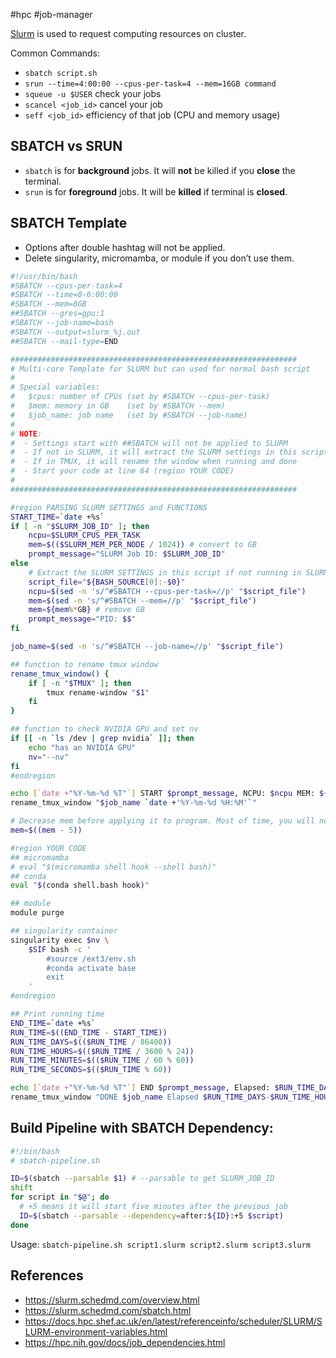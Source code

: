 #hpc #job-manager

[Slurm](https://slurm.schedmd.com/overview.html) is used to request computing resources on cluster.

Common Commands:

- `sbatch script.sh`
- `srun --time=4:00:00 --cpus-per-task=4 --mem=16GB command`
- `squeue -u $USER` check your jobs
- `scancel <job_id>` cancel your job
- `seff <job_id>` efficiency of that job (CPU and memory usage)

## SBATCH vs SRUN

- `sbatch` is for **background** jobs. It will **not** be killed if you **close** the terminal.
- `srun` is for **foreground** jobs. It will be **killed** if terminal is **closed**.

## SBATCH Template

- Options after double hashtag will not be applied.
- Delete singularity, micromamba, or module if you don’t use them.

```bash
#!/usr/bin/bash
#SBATCH --cpus-per-task=4
#SBATCH --time=0-6:00:00
#SBATCH --mem=8GB
##SBATCH --gres=gpu:1
#SBATCH --job-name=bash
#SBATCH --output=slurm_%j.out
##SBATCH --mail-type=END

################################################################
# Multi-core Template for SLURM but can used for normal bash script
#
# Special variables:
#   $cpus: number of CPUs (set by #SBATCH --cpus-per-task)
#   $mem: memory in GB    (set by #SBATCH --mem)
#   $job_name: job name   (set by #SBATCH --job-name)
# 
# NOTE:
#  - Settings start with ##SBATCH will not be applied to SLURM
#  - If not in SLURM, it will extract the SLURM settings in this script
#  - If in TMUX, it will rename the window when running and done
#  - Start your code at line 64 (region YOUR CODE)
#
################################################################

#region PARSING SLURM SETTINGS and FUNCTIONS
START_TIME=`date +%s`
if [ -n "$SLURM_JOB_ID" ]; then
    ncpu=$SLURM_CPUS_PER_TASK
    mem=$(($SLURM_MEM_PER_NODE / 1024)) # convert to GB
    prompt_message="SLURM Job ID: $SLURM_JOB_ID"
else
    # Extract the SLURM SETTINGS in this script if not running in SLURM
    script_file="${BASH_SOURCE[0]:-$0}"
    ncpu=$(sed -n 's/^#SBATCH --cpus-per-task=//p' "$script_file")
    mem=$(sed -n 's/^#SBATCH --mem=//p' "$script_file")
    mem=${mem%*GB} # remove GB
    prompt_message="PID: $$"
fi

job_name=$(sed -n 's/^#SBATCH --job-name=//p' "$script_file")

## function to rename tmux window
rename_tmux_window() {
    if [ -n "$TMUX" ]; then
        tmux rename-window "$1"
    fi
}

## function to check NVIDIA GPU and set nv
if [[ -n `ls /dev | grep nvidia` ]]; then
    echo "has an NVIDIA GPU"
    nv="--nv"
fi
#endregion

echo [`date +"%Y-%m-%d %T"`] START $prompt_message, NCPU: $ncpu MEM: ${mem}GB
rename_tmux_window "$job_name `date +'%Y-%m-%d %H:%M'`"

# Decrease mem before applying it to program. Most of time, you will not use $mem
mem=$((mem - 5))

#region YOUR CODE
## micromamba
# eval "$(micromamba shell hook --shell bash)"
## conda
eval "$(conda shell.bash hook)"

## module
module purge

## singularity container
singularity exec $nv \
    $SIF bash -c '
        #source /ext3/env.sh
        #conda activate base
        exit
    '
#endregion

## Print running time
END_TIME=`date +%s`
RUN_TIME=$((END_TIME - START_TIME))
RUN_TIME_DAYS=$(($RUN_TIME / 86400))
RUN_TIME_HOURS=$(($RUN_TIME / 3600 % 24))
RUN_TIME_MINUTES=$(($RUN_TIME / 60 % 60))
RUN_TIME_SECONDS=$(($RUN_TIME % 60))

echo [`date +"%Y-%m-%d %T"`] END $prompt_message, Elapsed: $RUN_TIME_DAYS days, $RUN_TIME_HOURS hours, $RUN_TIME_MINUTES minutes, $RUN_TIME_SECONDS seconds
rename_tmux_window "DONE $job_name Elapsed $RUN_TIME_DAYS-$RUN_TIME_HOURS:$RUN_TIME_MINUTES:$RUN_TIME_SECONDS"

```

## Build Pipeline with SBATCH Dependency:

```bash
#!/bin/bash
# sbatch-pipeline.sh

ID=$(sbatch --parsable $1) # --parsable to get SLURM_JOB_ID
shift 
for script in "$@"; do
  # +5 means it will start five minutes after the previous job
  ID=$(sbatch --parsable --dependency=after:${ID}:+5 $script)
done
```

Usage: `sbatch-pipeline.sh script1.slurm script2.slurm script3.slurm`

## References

- https://slurm.schedmd.com/overview.html
- https://slurm.schedmd.com/sbatch.html
- https://docs.hpc.shef.ac.uk/en/latest/referenceinfo/scheduler/SLURM/SLURM-environment-variables.html
- https://hpc.nih.gov/docs/job_dependencies.html